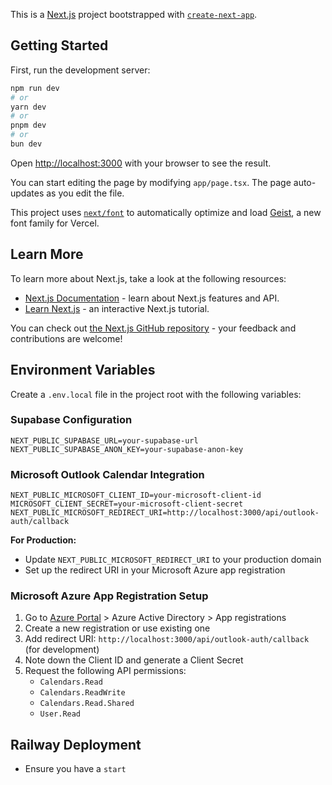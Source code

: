 This is a [Next.js](https://nextjs.org) project bootstrapped with [`create-next-app`](https://nextjs.org/docs/app/api-reference/cli/create-next-app).

## Getting Started

First, run the development server:

```bash
npm run dev
# or
yarn dev
# or
pnpm dev
# or
bun dev
```

Open [http://localhost:3000](http://localhost:3000) with your browser to see the result.

You can start editing the page by modifying `app/page.tsx`. The page auto-updates as you edit the file.

This project uses [`next/font`](https://nextjs.org/docs/app/building-your-application/optimizing/fonts) to automatically optimize and load [Geist](https://vercel.com/font), a new font family for Vercel.

## Learn More

To learn more about Next.js, take a look at the following resources:

- [Next.js Documentation](https://nextjs.org/docs) - learn about Next.js features and API.
- [Learn Next.js](https://nextjs.org/learn) - an interactive Next.js tutorial.

You can check out [the Next.js GitHub repository](https://github.com/vercel/next.js) - your feedback and contributions are welcome!

## Environment Variables

Create a `.env.local` file in the project root with the following variables:

### Supabase Configuration
```
NEXT_PUBLIC_SUPABASE_URL=your-supabase-url
NEXT_PUBLIC_SUPABASE_ANON_KEY=your-supabase-anon-key
```

### Microsoft Outlook Calendar Integration
```
NEXT_PUBLIC_MICROSOFT_CLIENT_ID=your-microsoft-client-id
MICROSOFT_CLIENT_SECRET=your-microsoft-client-secret
NEXT_PUBLIC_MICROSOFT_REDIRECT_URI=http://localhost:3000/api/outlook-auth/callback
```

**For Production:**
- Update `NEXT_PUBLIC_MICROSOFT_REDIRECT_URI` to your production domain
- Set up the redirect URI in your Microsoft Azure app registration

### Microsoft Azure App Registration Setup
1. Go to [Azure Portal](https://portal.azure.com) > Azure Active Directory > App registrations
2. Create a new registration or use existing one
3. Add redirect URI: `http://localhost:3000/api/outlook-auth/callback` (for development)
4. Note down the Client ID and generate a Client Secret
5. Request the following API permissions:
   - `Calendars.Read`
   - `Calendars.ReadWrite`
   - `Calendars.Read.Shared`
   - `User.Read`

## Railway Deployment

- Ensure you have a `start`